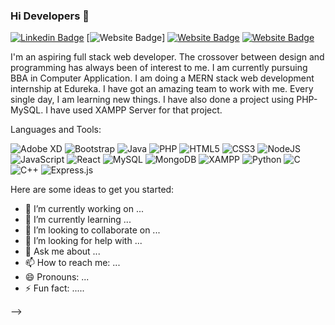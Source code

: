 ### Hi Developers 👋

[![Linkedin Badge](https://img.shields.io/badge/-Sanskruti-blue?style=flat-square&logo=Linkedin&logoColor=white)](https://www.linkedin.com/in/sanskruti-nerlekar-9582401ba/)
[![Website Badge](https://img.shields.io/badge/WebSite-Sanskruti-green)]
[![Website Badge](https://img.shields.io/badge/StackOverflow-Sanskruti-yellow)](https://stackoverflow.com/users/17893302/sanskruti-nerlekar)
[![Website Badge](https://img.shields.io/badge/Quora-Sanskruti-red)](https://www.quora.com/profile/Sanskruti-Nerlekar)


I'm an aspiring full stack web developer.
The crossover between design and programming has always been of interest to me. I am currently pursuing BBA in Computer Application. I am doing a MERN stack web development internship at Edureka. I have got an amazing team to work with me. Every single day, I am learning new things. I have also done a project using PHP-MySQL. I have used XAMPP Server for that project.

Languages and Tools: 

<img alt="Adobe XD" src="https://img.shields.io/badge/adobexd-%23FF26BE.svg?style=flat-square&logo=adobexd&logoColor=white"/> <img alt="Bootstrap" src="https://img.shields.io/badge/bootstrap-%23563D7C.svg?style=flat-square&logo=bootstrap&logoColor=white"/> <img alt="Java" src="https://img.shields.io/badge/java-%23ED8B00.svg?style=flat-square&logo=java&logoColor=white"/> <img alt="PHP" src="https://img.shields.io/badge/php-%23777BB4.svg?style=flat-square&logo=php&logoColor=white"/> <img alt="HTML5" src="https://img.shields.io/badge/html5-%23E34F26.svg?style=flat-square&logo=html5&logoColor=white"/> <img alt="CSS3" src="https://img.shields.io/badge/css3-%231572B6.svg?style=flat-square&logo=css3&logoColor=white"/> <img alt="NodeJS" src="https://img.shields.io/badge/node.js%20-%2343853D.svg?style=flat-square&logo=nodejs&logoColor=white"/> <img alt="JavaScript" src="https://img.shields.io/badge/javascript%20-%23323330.svg?style=flat-square&logo=javascript&logoColor=white"/>  <img alt="React" src="https://img.shields.io/badge/react-%2320232a.svg?style=flat-square&logo=react&logoColor=%2361DAFB"/> <img alt="MySQL" src="https://img.shields.io/badge/mysql-%2300f.svg?style=flat-square&logo=mysql&logoColor=white"/> <img alt="MongoDB" src ="https://img.shields.io/badge/MongoDB-%234ea94b.svg?style=flat-square&logo=mongodb&logoColor=white"/>  <img alt="XAMPP" src="https://img.shields.io/badge/xampp-D14836?.svg?style=flat-square&logo=xampp&logoColor=white"/>  <img alt="Python" src="https://img.shields.io/badge/python%20-%2314354C.svg?style=flat-square&logo=python&logoColor=white"/> <img alt="C" src="https://img.shields.io/badge/c%20-%2300599C.svg?style=flat-square&logo=c&logoColor=white"/> <img alt="C++" src="https://img.shields.io/badge/c++%20-%2300599C.svg?style=flat-square&logo=c++&logoColor=white"/>   <img alt="Express.js" src="https://img.shields.io/badge/express.js%20-%23404d59.svg?style=flat-square&logo=expressjs&logoColor=white"/> 

Here are some ideas to get you started:

- 🔭 I’m currently working on ...
- 🌱 I’m currently learning ...
- 👯 I’m looking to collaborate on ...
- 🤔 I’m looking for help with ...
- 💬 Ask me about ...
- 📫 How to reach me: ...
- 😄 Pronouns: ...
- ⚡ Fun fact: .....

-->
